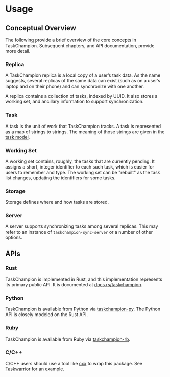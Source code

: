 # Usage

## Conceptual Overview

The following provide a brief overview of the core concepts in TaskChampion.
Subsequent chapters, and API documentation, provide more detail.

### Replica

A TaskChampion replica is a local copy of a user’s task data.
As the name suggests, several replicas of the same data can exist (such as on a user’s laptop and on their phone) and can synchronize with one another.

A replica contains a collection of tasks, indexed by UUID.
It also stores a working set, and ancillary information to support synchronization.

### Task

A task is the unit of work that TaskChampion tracks.
A task is represented as a map of strings to strings.
The meaning of those strings are given in the [task model](./tasks.md).

### Working Set

A working set contains, roughly, the tasks that are currently pending.
It assigns a short, integer identifier to each such task, which is easier for users to remember and type.
The working set can be "rebuilt" as the task list changes, updating the identifiers for some tasks.

### Storage

Storage defines where and how tasks are stored.

### Server

A server supports synchronizing tasks among several replicas.
This may refer to an instance of `taskchampion-sync-server` or a number of other options.

## APIs

### Rust

TaskChampion is implemented in Rust, and this implementation represents its
primary public API. It is documented at
[docs.rs/taskchampion](https://docs.rs/taskchampion/latest/taskchampion/).

### Python

TaskChampion is available from Python via
[taskchampion-py](https://pypi.org/project/taskchampion-py/). The Python API is
closely modeled on the Rust API.

### Ruby

TaskChampion is available from Ruby via
[taskchampion-rb](https://github.com/timcase/taskchampion-rb).

### C/C++

C/C++ users should use a tool like [cxx](https://cxx.rs) to wrap this package.
See
[Taskwarrior](https://github.com/GothenburgBitFactory/taskwarrior/tree/develop/src/taskchampion-cpp)
for an example.
